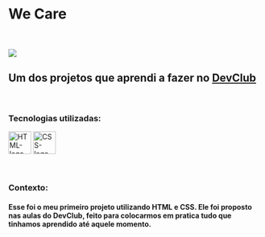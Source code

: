 <h1>We Care</h1>

<br>
<br>
<img src="https://raw.githubusercontent.com/EduardoNunes35/We-care/2934676f27542651f18ce7760cfd8e35bedb7fec/we-care-desktop.png">
<h2>Um dos projetos que aprendi a fazer no <a href="http://devclub.com.br/sobre/">DevClub</a></h2>
<br>
<h3>Tecnologias utilizadas:</h3>

<p> <img src="https://upload.wikimedia.org/wikipedia/commons/thumb/6/61/HTML5_logo_and_wordmark.svg/2048px-HTML5_logo_and_wordmark.svg.png" alt="HTML-logo" width="45px"> 
    <img src="https://cdn.iconscout.com/icon/free/png-256/free-css-icon-svg-download-png-226088.png" alt="CSS-logo" width="45px"> </p>
<br>
<h3>Contexto:</h3>
<h4>Esse foi o meu primeiro projeto utilizando HTML e CSS. Ele foi proposto nas aulas do DevClub, feito para colocarmos em pratica tudo que tinhamos aprendido até aquele momento.</h4>
